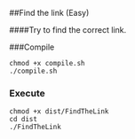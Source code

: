 ##Find the link (Easy)

####Try to find the correct link.

###Compile

```
chmod +x compile.sh
./compile.sh
```

### Execute
```
chmod +x dist/FindTheLink
cd dist
./FindTheLink
```
